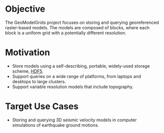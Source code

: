 # Objective

The GeoModelGrids project focuses on storing and querying
georeferenced raster-based models. The models are composed of blocks,
where each block is a uniform grid with a potentially different
resolution.

# Motivation

* Store models using a self-describing, portable, widely-used storage
  scheme, [HDF5](https://www.hdfgroup.org/).
* Support queries on a wide range of platforms, from laptops and
  desktops to large clusters.
* Support variable resolution models that include topography.

# Target Use Cases

* Storing and querying 3D seismic velocity models in computer
simulations of earthquake ground motions.

